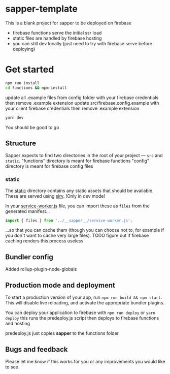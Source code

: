 # sapper-template

This is a blank project for sapper to be deployed on firebase
- firebase functions serve the initial ssr load
- static files are handled by firebase hosting
- you can still dev locally (just need to try with firebase serve before deploying)

# Get started

```bash
npm run install
cd functions && npm install
```

update all .example files from config folder with your firebase credentials then remove .example extension
update src/firebase.config.example with your client firebase credentials then remove .example extension

```bash
yarn dev
```

You should be good to go

## Structure

Sapper expects to find two directories in the root of your project —  `src` and `static`.
"functions" directory is meant for firebase functions
"config" directory is meant for firebase config files

### static

The [static](static) directory contains any static assets that should be available. These are served using [sirv](https://github.com/lukeed/sirv). !Only in dev mode!

In your [service-worker.js](app/service-worker.js) file, you can import these as `files` from the generated manifest...

```js
import { files } from '../__sapper__/service-worker.js';
```

...so that you can cache them (though you can choose not to, for example if you don't want to cache very large files).
TODO figure out if firebase caching renders this process useless

## Bundler config

Added rollup-plugin-node-globals


## Production mode and deployment

To start a production version of your app, run `npm run build && npm start`. This will disable live reloading, and activate the appropriate bundler plugins.

You can deploy your application to firebase with `npm run deploy` or `yarn deploy`
this runs the predeploy.js script then deploys to firebase functions and hosting

predeploy.js just copies __sapper__ to the functions folder

## Bugs and feedback

Please let me know if this works for you or any improvements you would like to see
